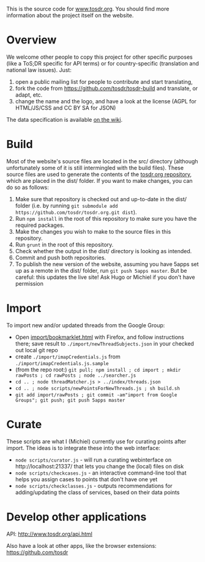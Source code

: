 This is the source code for www.tosdr.org. You should
find more information about the project itself on the website.

Overview
========

We welcome other people to copy this project for other specific purposes (like a ToS;DR specific for API terms) or for country-specific (translation and national law issues). Just:

 1. open a public mailing list for people to contribute and start translating,
 2. fork the code from https://github.com/tosdr/tosdr-build and translate, or adapt, etc.
 3. change the name and the logo, and have a look at the license (AGPL for HTML/JS/CSS and CC BY SA for JSON) 

The data specification is available [on the wiki][wiki].

[wiki]: https://github.com/tosdr/tosdr.org/wiki


Build
=====
Most of the website's source files are located in the src/ directory (although unfortunately some of it is still intermingled with the build files). These source files are used to generate the contents of the [tosdr.org repository](https://github.com/tosdr/tosdr.org), which are placed in the dist/ folder. If you want to make changes, you can do so as follows:

1. Make sure that repository is checked out and up-to-date in the dist/ folder (i.e. by running `git submodule add https://github.com/tosdr/tosdr.org.git dist`).
2. Run `npm install` in the root of this repository to make sure you have the required packages.
3. Make the changes you wish to make to the source files in this repository.
4. Run `grunt` in the root of this repository.
5. Check whether the output in the dist/ directory is looking as intended.
6. Commit and push both repositories.
7. To publish the new version of the website, assuming you have 5apps set up as a remote in the dist/ folder, run `git push 5apps master`. But be careful: this updates the live site! Ask Hugo or Michiel if you don't have permission

Import
======
To import new and/or updated threads from the Google Group:

* Open [import/bookmarklet.html](https://tosdr.org/import/bookmarklet.html) with Firefox, and follow instructions there; save result to `./import/newThreadSubjects.json` in your checked out local git repo
* create `./import/imapCredentials.js` from `./import/imapCredentials.js.sample`
* (from the repo root:) `git pull; npm install ; cd import ; mkdir rawPosts ; cd rawPosts ; node ../searcher.js`
* `cd .. ; node threadMatcher.js > ../index/threads.json`
* `cd .. ; node scripts/newPointsForNewThreads.js ; sh build.sh`
* `git add import/rawPosts ; git commit -am"import from Google Groups"; git push; git push 5apps master`

Curate
======
These scripts are what I (Michiel) currently use for curating points after import. The ideas is to integrate these into the web interface:

* `node scripts/curator.js` - will run a curating webinterface on http://localhost:21337/ that lets you change the (local) files on disk
* `node scripts/checkcases.js` - an interactive command-line tool that helps you assign cases to points that don't have one yet
* `node scripts/checkclasses.js` - outputs recommendations for adding/updating the class of services, based on their data points


Develop other applications
==========================

API: http://www.tosdr.org/api.html 

Also have a look at other apps, like the browser extensions: https://github.com/tosdr

